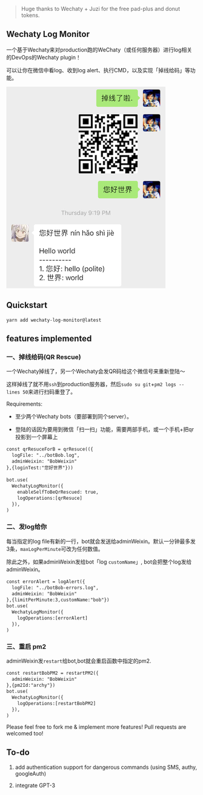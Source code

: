 > Huge thanks to Wechaty + Juzi for the free pad-plus and donut tokens.

## Wechaty Log Monitor

一个基于Wechaty来对production跑的WeChaty（或任何服务器）进行log相关的DevOps的Wechaty plugin！

可以让你在微信中看log、收到log alert、执行CMD，以及实现「掉线给码」等功能。

![demo](demo.jpeg)

## Quickstart

```
yarn add wechaty-log-monitor@latest
```

## features implemented

### 一、掉线给码(QR Rescue)

一个Wechaty掉线了，另一个Wechaty会发QR码给这个微信号来重新登陆～

这样掉线了就不用`ssh`到production服务器，然后`sudo su git`+`pm2 logs --lines 50`来进行扫码重登了。

Requirements:

- 至少两个Wechaty bots（要部署到同个server）。

- 登陆的话因为要用到微信「扫一扫」功能，需要两部手机，或一个手机+把qr投影到一个屏幕上

```
const qrResuceForB = qrResuce(({
  logFile: "../botBob.log",
  adminWeixin: "BobWeixin"
},{loginTest:"您好世界"}))

bot.use(
  WechatyLogMonitor({
    enableSelfToBeQrRescued: true,
    logOperations:[qrResuce]
  }),
)
```

### 二、发log给你

每当指定的log file有新的一行，bot就会发送给adminWeixin。默认一分钟最多发3条，`maxLogPerMinute`可改为任何数值。

<!-- 每当指定的log file有新的一行，bot就会发送给adminWeixin。默认一分钟最多发3条，一个小时最多发30条，`maxLogPerMinute`和`maxLogPerHour`可改为任何数值。 -->

除此之外，如果adminWeixin发给bot「log `customName`」, bot会把整个log发给adminWeixin。

```
const errorAlert = logAlert({
  logFile: "../botBob-errors.log",
  adminWeixin: "BobWeixin"
},{limitPerMinute:3,customName:"bob"})
bot.use(
  WechatyLogMonitor({
    logOperations:[errorAlert]
  }),
)
```

### 三、重启 pm2

adminWeixin发`restart`给bot,bot就会重启函数中指定的pm2.

```
const restartBobPM2 = restartPM2({
  adminWeixin: "BobWeixin"
},{pm2Id:"archy"})
bot.use(
  WechatyLogMonitor({
    logOperations:[restartBobPM2]
  }),
)
```

Please feel free to fork me & implement more features! Pull requests are welcomed too!

## To-do

1. add authentication support for dangerous commands (using SMS, authy, googleAuth)

2. integrate GPT-3
